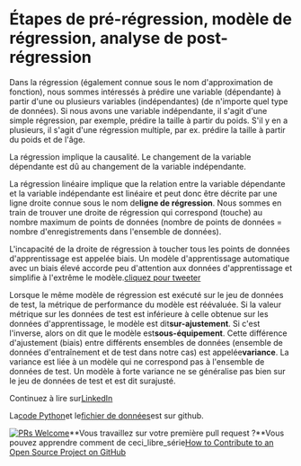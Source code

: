 # Étapes de pré-régression, modèle de régression, analyse de post-régression

Dans la régression (également connue sous le nom d'approximation de fonction), nous sommes intéressés à prédire une variable (dépendante) à partir d'une ou plusieurs variables (indépendantes) (de n'importe quel type de données). Si nous avons une variable indépendante, il s'agit d'une simple régression, par exemple, prédire la taille à partir du poids. S'il y en a plusieurs, il s'agit d'une régression multiple, par ex. prédire la taille à partir du poids et de l'âge.

La régression implique la causalité. Le changement de la variable dépendante est dû au changement de la variable indépendante.

La régression linéaire implique que la relation entre la variable dépendante et la variable indépendante est linéaire et peut donc être décrite par une ligne droite connue sous le nom de**ligne de régression**. Nous sommes en train de trouver une droite de régression qui correspond (touche) au nombre maximum de points de données (nombre de points de données = nombre d'enregistrements dans l'ensemble de données).

L'incapacité de la droite de régression à toucher tous les points de données d'apprentissage est appelée biais. Un modèle d'apprentissage automatique avec un biais élevé accorde peu d'attention aux données d'apprentissage et simplifie à l'extrême le modèle.[cliquez pour tweeter](https://clicktotweet.com/6Rcfz)

Lorsque le même modèle de régression est exécuté sur le jeu de données de test, la métrique de performance du modèle est réévaluée. Si la valeur métrique sur les données de test est inférieure à celle obtenue sur les données d'apprentissage, le modèle est dit**sur-ajustement**. Si c'est l'inverse, alors on dit que le modèle est**sous-équipement**. Cette différence d'ajustement (biais) entre différents ensembles de données (ensemble de données d'entraînement et de test dans notre cas) est appelée**variance**. La variance est liée à un modèle qui ne correspond pas à l'ensemble de données de test. Un modèle à forte variance ne se généralise pas bien sur le jeu de données de test et est dit surajusté.

Continuez à lire sur[LinkedIn](https://www.linkedin.com/pulse/simple-linear-regression-overview-nitin-malik/)

La[code Python](https://github.com/drnitinmalik/simple-linear-regression/blob/main/predict-GPA-from-SAT.py)et le[fichier de données](https://github.com/drnitinmalik/simple-linear-regression/blob/main/SAT-GPA.csv)est sur github.

[![PRs Welcome](https://img.shields.io/badge/PRs-welcome-brightgreen.svg?style=flat-square)](https://makeapullrequest.com)**Vous travaillez sur votre première pull request ?**Vous pouvez apprendre comment de ceci_libre_série[How to Contribute to an Open Source Project on GitHub](https://kcd.im/pull-request)
